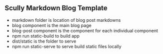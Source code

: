 ## Scully Markdown Blog Template

- markdown folder is location of blog post markdowns
- blog component is the main blog page
- blog-post component is the component for each individual component
- npm run static-build to build app
- dist/static is the folder to serve
- npm run static-serve to serve build static files locally
